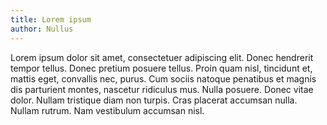 ```yaml
---
title: Lorem ipsum
author: Nullus
---
```


Lorem ipsum dolor sit amet, consectetuer adipiscing elit. Donec
hendrerit tempor tellus. Donec pretium posuere tellus. Proin quam
nisl, tincidunt et, mattis eget, convallis nec, purus. Cum sociis
natoque penatibus et magnis dis parturient montes, nascetur
ridiculus mus. Nulla posuere. Donec vitae dolor. Nullam tristique
diam non turpis. Cras placerat accumsan nulla. Nullam rutrum. Nam
vestibulum accumsan nisl.
